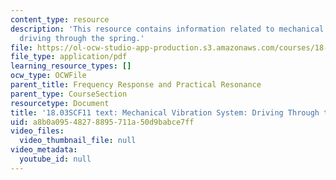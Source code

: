 ```yaml
---
content_type: resource
description: 'This resource contains information related to mechanical vibration system:
  driving through the spring.'
file: https://ol-ocw-studio-app-production.s3.amazonaws.com/courses/18-03sc-differential-equations-fall-2011/a8b0a09548278895711a50d9babce7ff_MIT18_03SCF11_s19_3text.pdf
file_type: application/pdf
learning_resource_types: []
ocw_type: OCWFile
parent_title: Frequency Response and Practical Resonance
parent_type: CourseSection
resourcetype: Document
title: '18.03SCF11 text: Mechanical Vibration System: Driving Through the Spring'
uid: a8b0a095-4827-8895-711a-50d9babce7ff
video_files:
  video_thumbnail_file: null
video_metadata:
  youtube_id: null
---
```

